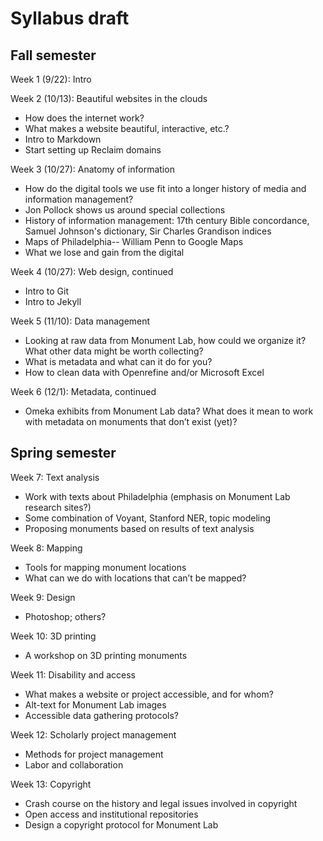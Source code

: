 # Syllabus draft

## Fall semester

Week 1 (9/22): Intro

Week 2 (10/13): Beautiful websites in the clouds
+ How does the internet work?
+ What makes a website beautiful, interactive, etc.?
+ Intro to Markdown
+ Start setting up Reclaim domains

Week 3 (10/27): Anatomy of information
+ How do the digital tools we use fit into a longer history of media and information management?
+ Jon Pollock shows us around special collections
+ History of information management: 17th century Bible concordance, Samuel Johnson's dictionary, Sir Charles Grandison indices
+ Maps of Philadelphia-- William Penn to Google Maps
+ What we lose and gain from the digital

Week 4 (10/27): Web design, continued
+ Intro to Git
+ Intro to Jekyll

Week 5 (11/10): Data management
+ Looking at raw data from Monument Lab, how could we organize it? What other data might be worth collecting?
+ What is metadata and what can it do for you?
+ How to clean data with Openrefine and/or Microsoft Excel


Week 6 (12/1): Metadata, continued
+ Omeka exhibits from Monument Lab data? What does it mean to work with metadata on monuments that don’t exist (yet)?


## Spring semester


Week 7: Text analysis
+ Work with texts about Philadelphia (emphasis on Monument Lab research sites?)
+ Some combination of Voyant, Stanford NER, topic modeling
+ Proposing monuments based on results of text analysis


Week 8: Mapping
+ Tools for mapping monument locations
+ What can we do with locations that can’t be mapped?


Week 9: Design
+ Photoshop; others?


Week 10: 3D printing
+ A workshop on 3D printing monuments


Week 11: Disability and access
+ What makes a website or project accessible, and for whom?
+ Alt-text for Monument Lab images
+ Accessible data gathering protocols?


Week 12: Scholarly project management
+ Methods for project management
+ Labor and collaboration


Week 13: Copyright
+ Crash course on the history and legal issues involved in copyright
+ Open access and institutional repositories
+ Design a copyright protocol for Monument Lab
